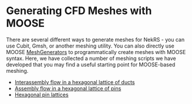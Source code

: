 # Generating CFD Meshes with MOOSE

There are several different ways to generate meshes for NekRS - you can use
Cubit, Gmsh, or another meshing utility. You can also directly use MOOSE
[MeshGenerators](MeshGenerator.md)
to programmatically create meshes with MOOSE syntax.
Here, we have collected a number of meshing scripts we have developed that you
may find a useful starting point for MOOSE-based meshing.

- [Interassembly flow in a hexagonal lattice of ducts](interassembly.md)
- [Assembly flow in a hexagonal lattice of pins](assembly.md)
- [Hexagonal pin lattices](pins.md)
